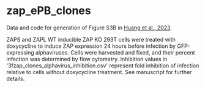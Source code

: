 # zap_ePB_clones
Data and code for generation of Figure S3B in [Huang et al., 2023](https://www.biorxiv.org/content/10.1101/2023.11.20.567784v1).

ZAPS and ZAPL WT inducible ZAP KO 293T cells were treated with doxycycline to induce ZAP expression 24 hours before infection by GFP-expressing alphaviruses. Cells were harvested and fixed, and their percent infection was determined by flow cytometry. Inhibition values in '3fzap_clones_alphavirus_inhibition.csv' represent fold inhibition of infection relative to cells without doxycycline treatment. See manuscript for further details.
